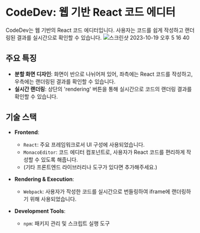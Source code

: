 # CodeDev: 웹 기반 React 코드 에디터

CodeDev는 웹 기반의 React 코드 에디터입니다. 사용자는 코드를 쉽게 작성하고 랜더링된 결과를 실시간으로 확인할 수 있습니다.
![스크린샷 2023-10-19 오후 5 16 40](https://github.com/oh-wonjune/CodeEditor-forWeb/assets/55135292/a5181388-ecf9-44cb-84b6-66d4ca0b9972)


## 주요 특징

- **분할 화면 디자인**: 화면이 반으로 나뉘어져 있어, 좌측에는 React 코드를 작성하고, 우측에는 랜더링된 결과를 확인할 수 있습니다.
- **실시간 랜더링**: 상단의 'rendering' 버튼을 통해 실시간으로 코드의 랜더링 결과를 확인할 수 있습니다.

## 기술 스택

- **Frontend**:
  - `React`: 주요 프레임워크로서 UI 구성에 사용되었습니다.
  - `MonacoEditor`: 코드 에디터 컴포넌트로, 사용자가 React 코드를 편리하게 작성할 수 있도록 해줍니다.
  - (기타 프론트엔드 라이브러리나 도구가 있다면 추가해주세요.)

- **Rendering & Execution**:
  - `Webpack`: 사용자가 작성한 코드를 실시간으로 번들링하여 iframe에 랜더링하기 위해 사용되었습니다.
  
- **Development Tools**:
  - `npm`: 패키지 관리 및 스크립트 실행 도구
